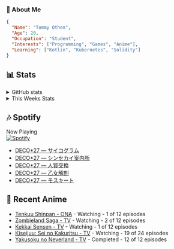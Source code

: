 ### 👋 About Me
```json
{
  "Name": "Tommy Othen",
  "Age": 20,
  "Occupation": "Student",
  "Interests": ["Programming", "Games", "Anime"],
  "Learning": ["Kotlin", "Kubernetes", "Solidity"]
}
```

## 📊 Stats
<details>
  <summary>GitHub stats</summary>
  <a href="https://github.com/anuraghazra/github-readme-stats">
    <img src="https://github-readme-stats.vercel.app/api?username=DaSushiAsian&show_icons=true&count_private=true&hide=prs,issues">
  </a>
</details>

<details>
  <summary>This Weeks Stats</summary>
  <a href="https://github.com/anuraghazra/github-readme-stats">
    <img src="https://github-readme-stats.vercel.app/api/wakatime?username=DaSushiAsian&cache_seconds=1800&custom_title=Top Languages">
  </a>
</details>

## 🎶 Spotify
Now Playing\
[![Spotify](https://novatorem-dasushiasian.vercel.app/api/spotify)](https://open.spotify.com/user/g90805640970)
<!-- LASTFM:START -->
* [DECO*27 — サイコグラム](https://www.last.fm/music/DECO*27/_/%E3%82%B5%E3%82%A4%E3%82%B3%E3%82%B0%E3%83%A9%E3%83%A0)
* [DECO*27 — シンセカイ案内所](https://www.last.fm/music/DECO*27/_/%E3%82%B7%E3%83%B3%E3%82%BB%E3%82%AB%E3%82%A4%E6%A1%88%E5%86%85%E6%89%80)
* [DECO*27 — 人質交換](https://www.last.fm/music/DECO*27/_/%E4%BA%BA%E8%B3%AA%E4%BA%A4%E6%8F%9B)
* [DECO*27 — 乙女解剖](https://www.last.fm/music/DECO*27/_/%E4%B9%99%E5%A5%B3%E8%A7%A3%E5%89%96)
* [DECO*27 — モスキート](https://www.last.fm/music/DECO*27/_/%E3%83%A2%E3%82%B9%E3%82%AD%E3%83%BC%E3%83%88)<!-- LASTFM:END -->

## 🗻 Recent Anime
<!-- ANIME-LIST:START -->
* [Tenkuu Shinpan - ONA](https://myanimelist.net/anime/43690/Tenkuu_Shinpan) - Watching - 1 of 12 episodes
* [Zombieland Saga - TV](https://myanimelist.net/anime/37976/Zombieland_Saga) - Watching - 2 of 12 episodes
* [Kekkai Sensen - TV](https://myanimelist.net/anime/24439/Kekkai_Sensen) - Watching - 1 of 12 episodes
* [Kiseijuu: Sei no Kakuritsu - TV](https://myanimelist.net/anime/22535/Kiseijuu__Sei_no_Kakuritsu) - Watching - 19 of 24 episodes
* [Yakusoku no Neverland - TV](https://myanimelist.net/anime/37779/Yakusoku_no_Neverland) - Completed - 12 of 12 episodes<!-- ANIME-LIST:END -->
